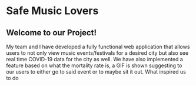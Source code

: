 # Safe Music Lovers 


## Welcome to our Project!
My team and I have developed a fully functional web application that allows users to not only view music events/festivals for a desired city but also see real time COVID-19 data for the city as well. 
We have also implemented a feature based on what the mortality rate is, a GIF is shown suggesting to our users to either go to said event or to maybe sit it out. What inspired us to do 